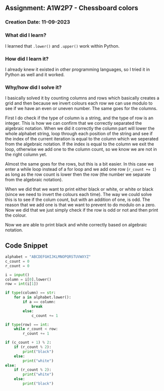 ## Assignment: A1W2P7 - Chessboard colors

### Creation Date: 11-09-2023

### What did I learn?
I learned that `.lower()` and `.upper()` work within Python.

### How did I learn it?
I already knew it existed in other programming languages, so I tried it in Python as well and it worked.

### Why/how did I solve it?
I basically solved it by counting columns and rows which basically creates a grid and then because we invert colours each row we can use modulo to see if we have an even or uneven number. The same goes for the columns.

First I do check if the type of column is a string, and the type of row is an integer. This is how we can confirm that we correctly separated the algebraic notation.
When we did it correctly the column part will lower the whole alphabet string, loop through each position of the string and see if the index of the current iteration is equal to the column which we seperated from the algebraic notation.
If the index is equal to the column we exit the loop, otherwise we add one to the column count, so we know we are not in the right column yet.

Almost the same goes for the rows, but this is a bit easier. In this case we enter a while loop instead of a for loop and we add one row (`r_count += 1`) as long as the row count is lower then the row (the number we separate from the algebraic notation).

When we did that we want to print either black or white, or white or black (since we need to invert the colours each time).
The way we could solve this is to see if the colum count, but with an addition of one, is odd. The reason that we add one is that we want to prevent to do modulo on a zero.
Now we did that we just simply check if the row is odd or not and then print the colour.

Now we are able to print black and white correctly based on algebraic notation.
## Code Snippet
```python
alphabet = "ABCDEFGHIJKLMNOPQRSTUVWXYZ"
c_count = 0
r_count = 0

i = input()
column = i[0].lower()
row = int(i[1])

if type(column) == str:
    for a in alphabet.lower():
        if a == column:
            break
        else:
            c_count += 1

if type(row) == int:
    while r_count < row:
        r_count += 1

if (c_count + 1) % 2:
    if (r_count % 2):
        print("black")
    else:
        print("white")
else:
    if (r_count % 2):
        print("white")
    else:
        print("black")
```